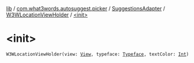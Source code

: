 [lib](../../../index.md) / [com.what3words.autosuggest.picker](../../index.md) / [SuggestionsAdapter](../index.md) / [W3WLocationViewHolder](index.md) / [&lt;init&gt;](./-init-.md)

# &lt;init&gt;

`W3WLocationViewHolder(view: `[`View`](https://developer.android.com/reference/android/view/View.html)`, typeface: `[`Typeface`](https://developer.android.com/reference/android/graphics/Typeface.html)`, textColor: `[`Int`](https://kotlinlang.org/api/latest/jvm/stdlib/kotlin/-int/index.html)`)`